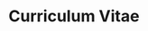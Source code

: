 ---
layout: cv
title: Curriculum Vitae
description: "Takuya Sasatani's CV."
keywords: "CV, Takuya Sasatani, 笹谷拓也"
permalink: /cv/
type_names:
  journal-en: "Journal"
  conference-en-full: "Conference<br/>(full paper)"
  invited: "Talks / seminars"
  tutorial: "Tutorials"
  conference-en-adjunct: "Conference<br/>(other)"
  conference-jp: "Japanese<br/>conference"
  patent: "Patent"
  dissertation: "Dissertation"
---